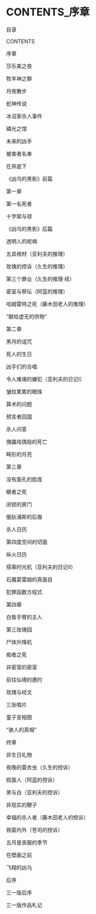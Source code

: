 # CONTENTS_序章

目录

CONTENTS

序章

莎乐美之夜

牧羊神之群

月夜散步

蛇神传说

冰沼家杀人事件

磷光之馆

未来的凶手

被害者名单

在井底下

《凶乌的黑影》前篇

第一章

第一名死者

十字架与球

《凶乌的黑影》后篇

透明人的呢喃

五具棺材（亚利夫的推理）

玫瑰的控诉（久生的推理）

第三个罪业（久生的推理·续）

密室与祭坛（阿蓝的推理）

哈姆雷特之死（藤木田老人的推理）

“献给虚无的供物”

第二章

黑月的诅咒

死人的生日

凶手们的合唱

令人难堪的嫌犯（亚利夫的日记Ⅰ）

皱纹累累的眼珠

算术的问题

预言者回国

杀人问答

傀儡戏偶般的死亡

畸形的月亮

第三章

没有面孔的脸庞

瞋者之死

闭锁的房门

俄狄浦斯的后裔

杀人日历

第四度空间的切面

纵火日历

搭乘时光机（亚利夫的日记Ⅱ）

石魔葛雷姆的真面目

犯罪函数方程式

第四章

白皙手臂的主人

第三玫瑰园

尸体升降机

痴者之死

非密室的密室

前往仙境的邀约

玫瑰与经文

三张唱片

童子变相图

“骇人的真相”

终章

非生日礼物

夜晚的蓑衣虫（久生的控诉）

假面人（阿蓝的控诉）

黑与白（亚利夫的控诉）

非现实的鞭子

幸福的杀人者（藤木田老人的控诉）

铁窗内外（苍司的控诉）

五月是丧服的季节

在壁画之前

飞翔的凶乌

后序

三一版后序

三一版作品札记
